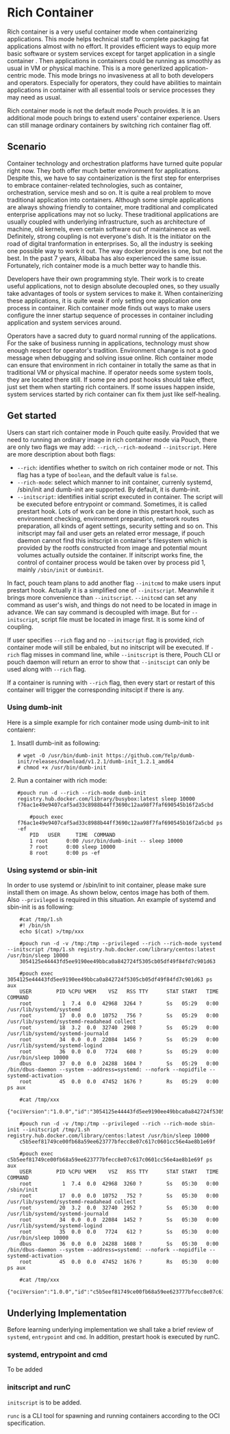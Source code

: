 # Rich Container

Rich container is a very useful container mode when containerizing applications. This mode helps technical staff to complete packaging fat applications almost with no effort. It provides efficient ways to equip more basic software or system services except for target application in a single container . Then applications in containers could be running as smoothly as usual in VM or physical machine. This is a more generlized application-centric mode. This mode brings no invasiveness at all to both developers and operators. Especially for operators, they could have abilities to maintain applications in container with all essential tools or service processes they may need as usual.

Rich container mode is not the default mode Pouch provides. It is an additional mode pouch brings to extend users' container experience. Users can still manage ordinary containers by switching rich container flag off.

## Scenario

Container technology and orchestration platforms have turned quite popular right now. They both offer much better environment for applications. Despite this, we have to say containerization is the first step for enterprises to embrace container-related technologies, such as container, orchestration, service mesh and so on. It is quite a real problem to move traditional application into containers. Although some simple applications are always showing friendly to container, more traditional and complicated enterprise applications may not so lucky. These traditional applications are usually coupled with underlying infrastructure, such as architecture of machine, old kernels, even certain software out of maintainence as well. Definitely, strong coupling is not everyone's dish. It is the initiator on the road of digital tranformation in enterprises. So, all the industry is seeking one possible way to work it out. The way docker provides is one, but not the best. In the past 7 years, Alibaba has also experienced the same issue. Fortunately, rich container mode is a much better way to handle this.

Developers have their own programming style. Their work is to create useful applications, not to design absolute decoupled ones, so they usually take advantages of tools or system services to make it. When containerizing these applications, it is quite weak if only setting one application one process in container. Rich container mode finds out ways to make users configure the inner startup sequence of processes in container including application and system services around.

Operators have a sacred duty to guard normal running of the applications. For the sake of business running in applications, technology must show enough respect for operator's tradition. Environment change is not a good message when debugging and solving issue online. Rich container mode can ensure that environment in rich container in totally the same as that in traditional VM or physical machine. If operator needs some system tools, they are located there still. If some pre and post hooks should take effect, just set them when starting rich containers. If some issues happen inside, system services started by rich container can fix them just like self-healing.

## Get started

Users can start rich container mode in Pouch quite easily. Provided that we need to running an ordinary image in rich container mode via Pouch, there are only two flags we may add: `--rich`,`--rich-mode`and `--initscript`. Here are more description about both flags:

* `--rich`: identifies whether to switch on rich container mode or not. This flag has a type of `boolean`, and the default value is `false`.
* `--rich-mode`: select which manner to init container, currenly systemd, /sbin/init and dumb-init are supported. By default, it is dumb-init.
* `--initscript`: identifies initial script executed in container. The script will be executed before entrypoint or command. Sometimes, it is called prestart hook. Lots of work can be done in this prestart hook, such as environment checking, environment preparation, network routes preparation, all kinds of agent settings, security setting and so on. This initscript may fail and user gets an related error message, if pouch daemon cannot find this initscript in container's filesystem which is provided by the rootfs constructed from image and potential mount volumes actually outside the container. If initscript works fine, the control of container process would be taken over by process pid 1, mainly `/sbin/init` or `dumbinit`.

In fact, pouch team plans to add another flag `--initcmd` to make users input prestart hook. Actually it is a simplified one of `--initscript`. Meanwhile it brings more convenience than `--initscript`. `--initcmd` can set any command as user's wish, and things do not need to be located in image in advance. We can say command is decoupled with image. But for `--initscript`, script file must be located in image first. It is some kind of coupling.

If user specifies `--rich` flag and no `--initscript` flag is provided, rich container mode will still be enbaled, but no initscript will be executed. If `-rich` flag misses in command line, while `--initscript` is there, Pouch CLI or pouch daemon will return an error to show that `--initscipt` can only be used along with `--rich` flag.

If a container is running with `--rich` flag, then every start or restart of this container will trigger the corresponding initscipt if there is any.

### Using dumb-init

Here is a simple example for rich container mode using dumb-init to init contaienr:

1. Insatll dumb-init as following:

    ```shell
    # wget -O /usr/bin/dumb-init https://github.com/Yelp/dumb-init/releases/download/v1.2.1/dumb-init_1.2.1_amd64
    # chmod +x /usr/bin/dumb-init

    ```

2. Run a container with rich mode:

    ```shell
    #pouch run -d --rich --rich-mode dumb-init registry.hub.docker.com/library/busybox:latest sleep 10000
    f76ac1e49e9407caf5ad33c8988b44ff3690c12aa98f7faf690545b16f2a5cbd

        #pouch exec f76ac1e49e9407caf5ad33c8988b44ff3690c12aa98f7faf690545b16f2a5cbd ps -ef
        PID   USER     TIME  COMMAND
        1 root      0:00 /usr/bin/dumb-init -- sleep 10000
        7 root      0:00 sleep 10000
        8 root      0:00 ps -ef

    ```

### Using systemd or sbin-init

In order to use systemd or /sbin/init to init container, please make sure install them on image.
As shown below, centos image has both of them.
Also `--privileged` is required in this situation. An example of systemd and sbin-init is as following:

```
    #cat /tmp/1.sh
    #! /bin/sh
    echo $(cat) >/tmp/xxx

    #pouch run -d -v /tmp:/tmp --privileged --rich --rich-mode systemd --initscript /tmp/1.sh registry.hub.docker.com/library/centos:latest /usr/bin/sleep 10000
    3054125e44443fd5ee9190ee49bbca0a842724f5305cb05df49f84fd7c901d63

    #pouch exec 3054125e44443fd5ee9190ee49bbca0a842724f5305cb05df49f84fd7c901d63 ps aux
    USER        PID %CPU %MEM    VSZ   RSS TTY      STAT START   TIME COMMAND
    root          1  7.4  0.0  42968  3264 ?        Ss   05:29   0:00 /usr/lib/systemd/systemd
    root         17  0.0  0.0  10752   756 ?        Ss   05:29   0:00 /usr/lib/systemd/systemd-readahead collect
    root         18  3.2  0.0  32740  2908 ?        Ss   05:29   0:00 /usr/lib/systemd/systemd-journald
    root         34  0.0  0.0  22084  1456 ?        Ss   05:29   0:00 /usr/lib/systemd/systemd-logind
    root         36  0.0  0.0   7724   608 ?        Ss   05:29   0:00 /usr/bin/sleep 10000
    dbus         37  0.0  0.0  24288  1604 ?        Ss   05:29   0:00 /bin/dbus-daemon --system --address=systemd: --nofork --nopidfile --systemd-activation
    root         45  0.0  0.0  47452  1676 ?        Rs   05:29   0:00 ps aux

    #cat /tmp/xxx
    {"ociVersion":"1.0.0","id":"3054125e44443fd5ee9190ee49bbca0a842724f5305cb05df49f84fd7c901d63","status":"","pid":125745,"bundle":"/var/lib/pouch/containerd/state/io.containerd.runtime.v1.linux/default/3054125e44443fd5ee9190ee49bbca0a842724f5305cb05df49f84fd7c901d63"}

    #pouch run -d -v /tmp:/tmp --privileged --rich --rich-mode sbin-init --initscript /tmp/1.sh registry.hub.docker.com/library/centos:latest /usr/bin/sleep 10000
    c5b5eef81749ce00fb68a59ee623777bfecc8e07c617c0601cc56e4ae8b1e69f

    #pouch exec c5b5eef81749ce00fb68a59ee623777bfecc8e07c617c0601cc56e4ae8b1e69f ps aux
    USER        PID %CPU %MEM    VSZ   RSS TTY      STAT START   TIME COMMAND
    root          1  7.4  0.0  42968  3260 ?        Ss   05:30   0:00 /sbin/init
    root         17  0.0  0.0  10752   752 ?        Ss   05:30   0:00 /usr/lib/systemd/systemd-readahead collect
    root         20  3.2  0.0  32740  2952 ?        Ss   05:30   0:00 /usr/lib/systemd/systemd-journald
    root         34  0.0  0.0  22084  1452 ?        Ss   05:30   0:00 /usr/lib/systemd/systemd-logind
    root         35  0.0  0.0   7724   612 ?        Ss   05:30   0:00 /usr/bin/sleep 10000
    dbus         36  0.0  0.0  24288  1608 ?        Ss   05:30   0:00 /bin/dbus-daemon --system --address=systemd: --nofork --nopidfile --systemd-activation
    root         45  0.0  0.0  47452  1676 ?        Rs   05:30   0:00 ps aux

    #cat /tmp/xxx
    {"ociVersion":"1.0.0","id":"c5b5eef81749ce00fb68a59ee623777bfecc8e07c617c0601cc56e4ae8b1e69f","status":"","pid":127183,"bundle":"/var/lib/pouch/containerd/state/io.containerd.runtime.v1.linux/default/c5b5eef81749ce00fb68a59ee623777bfecc8e07c617c0601cc56e4ae8b1e69f"}

```

## Underlying Implementation

Before learning underlying implementation we shall take a brief review of `systemd`, `entrypoint` and `cmd`. In addition, prestart hook is executed by runC.

### systemd, entrypoint and cmd

To be added

### initscript and runC

`initscript` is to be added.

`runc` is a CLI tool for spawning and running containers according to the OCI specification.

